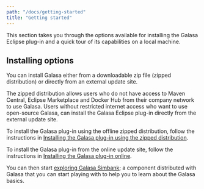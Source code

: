 ```yaml
---
path: "/docs/getting-started"
title: "Getting started"
---
```

This section takes you through the options available for installing the Galasa Eclipse plug-in and a quick tour of its capabilities on a local machine.

## Installing options
You can install Galasa either from a downloadable zip file (zipped distribution) or directly from an external update site. 

The zipped distribution allows users who do not have access to Maven Central, Eclipse Marketplace and Docker Hub from their company network to use Galasa. Users without restricted internet access who want to use open-source Galasa, can install the Galasa Eclipse plug-in directly from the external update site.

To install the Galasa plug-in using the offline zipped distribution, follow the instructions in [Installing the Galasa plug-in using the zipped distribution](/docs/getting-started/installing-offline). 

To install the Galasa plug-in from the online update site, follow the instructions in [Installing the Galasa plug-in online](/docs/getting-started/installing-online). 

You can then start [exploring Galasa Simbank](/docs/getting-started/simbank); a component distributed with Galasa that you can start playing with to help you to learn about the Galasa basics. 

